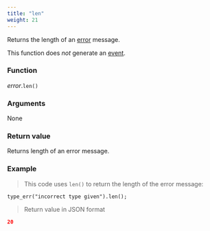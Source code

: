 ```yaml
---
title: "len"
weight: 21
---
```


Returns the length of an [error](..) message.

This function does *not* generate an [event](../../../events).

### Function

*error*.`len()`

### Arguments

None

### Return value

Returns length of an error message.

### Example

> This code uses `len()` to return the length of the error message:

```thingsdb,json_response
type_err("incorrect type given").len();
```

> Return value in JSON format

```json
20
```
